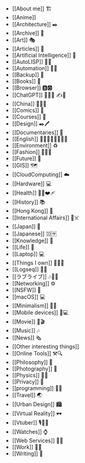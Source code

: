 - [[About me]] 🏗️
- [[Anime]]
- [[Architecture]] ✒️
- [[Archive]] 💽
- [[Art]] 🎭
- [[Articles]] 📜
- [[Artificial Intelligence]] 🤖
- [[AutoLISP]] 🧑‍💻
- [[Automation]] 🧑‍💻
- [[Backup]] 💾
- [[Books]] 📖
- [[Browser]] 🅱️🅾️
- [[ChatGPT]] 🤖🤖🤖 ✍️📝
- [[China]] 🏮😡🥵
- [[Comics]] 📖
- [[Courses]] 🏫
- [[Design]] ✒️🖊️
- [[Documentaries]] 🎥
- [[English]] 👨‍🦰👨‍🦱👨‍🦳🙆‍♂️
- [[Environment]] ♻️
- [[Fashion]] 👔🥻👖
- [[Future]] 💫
- [[GIS]] 🗺️
- [[CloudComputing]] ☁️
- [[Hardware]] 💻
- [[Health]] 🧑‍⚕️❤️‍🩹
- [[History]] 📚
- [[Hong Kong]] 🧧
- [[International Affairs]] 🤒☠️
- [[Japan]] 🗾
- [[Japanese]] 🈁🈂️
- [[Knowledge]] 🏫
- [[Life]] 👲
- [[Laptop]] 💻
- [[Things I own]] 🤚🫲🫳
- [[Logseq]] 📔📝
- [[ラブライブ]] 🎶👧👧
- [[Networking]] ⚙️
- [[NSFW]] 🔞
- [[macOS]] 💻
- [[Minimalism]] 💆‍♀️
- [[Mobile devices]] 📲💻
- [[Movie]] 🍿🎬
- [[Music]] 🎶
- [[News]] 🗞️
- [[Other interesting things]]
- [[Online Tools]] ⚒️🔍
- [[Philosophy]] 🤔
- [[Photography]] 📸
- [[Physics]] 🧑‍🔬
- [[Privacy]] 🔑
- [[programming]] 🧑‍💻
- [[Travel]] 🌏
- [[Urban Design]] 🏙️
- [[Virtual Reality]] 🕶️
- [[Vtuber]] 🎙️👧🌠
- [[Watches]] ⌚
- [[Web Services]] 🧑‍💻
- [[Work]] 👨‍💼
- [[Writing]] 📝